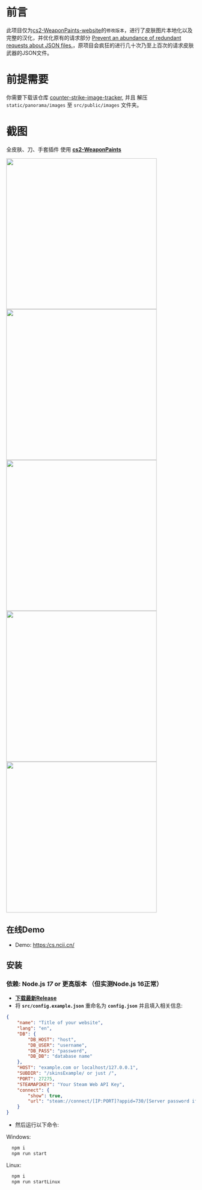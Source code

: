 # 前言
此项目仅为[cs2-WeaponPaints-website](https://github.com/L1teD/cs2-WeaponPaints-website)的`修改版本`，进行了皮肤图片本地化以及完整的汉化，并优化原有的请求部分 [Prevent an abundance of redundant requests about JSON files.](https://github.com/L1teD/cs2-WeaponPaints-website/pull/12)，原项目会疯狂的进行几十次乃至上百次的请求皮肤武器的JSON文件。

# 前提需要

你需要下载该仓库 [counter-strike-image-tracker](https://github.com/ByMykel/counter-strike-image-tracker/), 并且 解压 `static/panorama/images` 至 `src/public/images` 文件夹。

# 截图

全皮肤、刀、手套插件 使用 **[cs2-WeaponPaints](https://github.com/Nereziel/cs2-WeaponPaints/)**

<div>
    <img src="https://github.com/L1teD/cs2-WeaponPaints-website/blob/main/previews/1.png?raw=true" width="400">
    <img src="https://github.com/L1teD/cs2-WeaponPaints-website/blob/main/previews/2.png?raw=true" width="400">
    <img src="https://github.com/L1teD/cs2-WeaponPaints-website/blob/main/previews/3.png?raw=true" width="400">
    <img src="https://github.com/L1teD/cs2-WeaponPaints-website/blob/main/previews/4.png?raw=true" width="400">
    <img src="https://github.com/L1teD/cs2-WeaponPaints-website/blob/main/previews/5.png?raw=true" width="400">
</div>


## 在线Demo
- Demo: [https:/cs.ncii.cn/](https:/cs.ncii.cn/)

## 安装

### 依赖: Node.js *17* or 更高版本 （但实测Node.js 16正常）

- **[下载最新Release](https://github.com/SwaggyMacro/cs2-WeaponPaints-Web/releases)**
- 将 **`src/config.example.json`** 重命名为 **`config.json`** 并且填入相关信息:
```json
{
    "name": "Title of your website",
    "lang": "en", 
    "DB": {
        "DB_HOST": "host",
        "DB_USER": "username",
        "DB_PASS": "password",
        "DB_DB": "database name"
    },
    "HOST": "example.com or localhost/127.0.0.1",
    "SUBDIR": "/skinsExample/ or just /",
    "PORT": 27275,
    "STEAMAPIKEY": "Your Steam Web API Key",
    "connect": {
        "show": true,
        "url": "steam://connect/[IP:PORT]?appid=730/[Server password if needed]"
    }
}
```

- 然后运行以下命令:

Windows:
```bash
  npm i
  npm run start
```

Linux:
```bash
  npm i
  npm run startLinux
```
